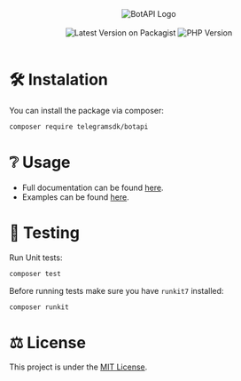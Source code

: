 <div style="text-align: center;">
    <img title="BotAPI Logo" alt="BotAPI Logo" src="https://github.com/TelegramSDK/BotAPI/assets/115643607/2a39b451-4d91-450f-918b-cbadd042b135">

</div>
<br>
<div style="text-align: center;">
    <img title="Latest Version on Packagist" alt="Latest Version on Packagist" src="https://img.shields.io/packagist/v/telegramsdk/botapi.svg?label=composer&logo=composer">
    <img title="PHP Version" alt="PHP Version" src="https://img.shields.io/packagist/dependency-v/telegramsdk/botapi/php?logo=php">
</div>
<br>


# 🛠 Instalation
You can install the package via composer:

```bash
composer require telegramsdk/botapi
```

# ❔ Usage
* Full documentation can be found [here](https://botapi.racca.me).
* Examples can be found [here](https://botapi.racca.me/docs/category/examples).

# 📝 Testing
Run Unit tests:
```bash
composer test
```
Before running tests make sure you have `runkit7` installed:
```bash
composer runkit
```


# ⚖️ License
This project is under the [MIT License](https://github.com/TelegramSDK/BotAPI/blob/main/LICENSE).
